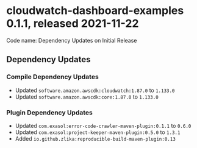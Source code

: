 # cloudwatch-dashboard-examples 0.1.1, released 2021-11-22

Code name: Dependency Updates on Initial Release

## Dependency Updates

### Compile Dependency Updates

* Updated `software.amazon.awscdk:cloudwatch:1.87.0` to `1.133.0`
* Updated `software.amazon.awscdk:core:1.87.0` to `1.133.0`

### Plugin Dependency Updates

* Updated `com.exasol:error-code-crawler-maven-plugin:0.1.1` to `0.6.0`
* Updated `com.exasol:project-keeper-maven-plugin:0.5.0` to `1.3.1`
* Added `io.github.zlika:reproducible-build-maven-plugin:0.13`
